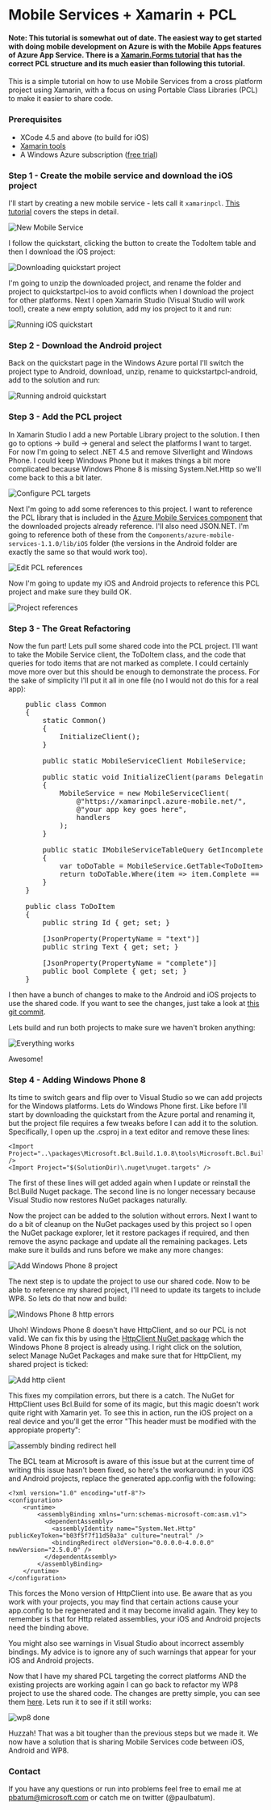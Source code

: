 Mobile Services + Xamarin + PCL
===========================

#### Note: This tutorial is somewhat out of date. The easiest way to get started with doing mobile development on Azure is with the Mobile Apps features of Azure App Service. There is a [Xamarin.Forms tutorial](https://azure.microsoft.com/en-us/documentation/articles/app-service-mobile-xamarin-forms-get-started/) that has the correct PCL structure and its much easier than following this tutorial. 

This is a simple tutorial on how to use Mobile Services from a cross platform project using Xamarin, with a focus on using Portable Class Libraries (PCL) to make it easier to share code.

### Prerequisites

- XCode 4.5 and above (to build for iOS)
- [Xamarin tools](http://xamarin.com/download)
- A Windows Azure subscription ([free trial](http://www.windowsazure.com/en-us/pricing/free-trial))

### Step 1 - Create the mobile service and download the iOS project

I'll start by creating a new mobile service - lets call it `xamarinpcl`. [This tutorial](http://www.windowsazure.com/en-us/develop/mobile/tutorials/get-started-xamarin-ios/) covers the steps in detail.

![New Mobile Service](/images/new-mobile-service.png)

I follow the quickstart, clicking the button to create the TodoItem table and then I download the iOS project:

![Downloading quickstart project](/images/create-new-xamarin-app.png)

I'm going to unzip the downloaded project, and rename the folder and project to quickstartpcl-ios to avoid conflicts when I download the project for other platforms. Next I open Xamarin Studio (Visual Studio will work too!), create a new empty solution, add my ios project to it and run:

![Running iOS quickstart](/images/run-ios-quickstart.png)

### Step 2 - Download the Android project

Back on the quickstart page in the Windows Azure portal I'll switch the project type to Android, download, unzip, rename to quickstartpcl-android, add to the solution and run:

![Running android quickstart](/images/run-android-quickstart.png)

### Step 3 - Add the PCL project

In Xamarin Studio I add a new Portable Library project to the solution. I then go to options -> build -> general and select the platforms I want to target. For now I'm going to select .NET 4.5 and remove Silverlight and Windows Phone. I could keep Windows Phone but it makes things a bit more complicated because Windows Phone 8 is missing System.Net.Http so we'll come back to this a bit later.

![Configure PCL targets](/images/configure-pcl-project.png)

Next I'm going to add some references to this project. I want to reference the PCL library that is included in the [Azure Mobile Services component](http://components.xamarin.com/view/azure-mobile-services) that the downloaded projects already reference. I'll also need JSON.NET. I'm going to reference both of these from the `Components/azure-mobile-services-1.1.0/lib/iOS` folder (the versions in the Android folder are exactly the same so that would work too).

![Edit PCL references](/images/add-pcl-references.png)

Now I'm going to update my iOS and Android projects to reference this PCL project and make sure they build OK.

![Project references](/images/project-references.png)

### Step 3 - The Great Refactoring

Now the fun part! Lets pull some shared code into the PCL project. I'll want to take the Mobile Service client, the ToDoItem class, and the code that queries for todo items that are not marked as complete. I could certainly move more over but this should be enough to demonstrate the process. For the sake of simplicity I'll put it all in one file (no I would not do this for a real app):

<pre>
    public class Common
    {
        static Common()
        {
            InitializeClient();
        }

        public static MobileServiceClient MobileService;

        public static void InitializeClient(params DelegatingHandler[] handlers)
        {
            MobileService = new MobileServiceClient(
                @"https://xamarinpcl.azure-mobile.net/",
                @"your app key goes here",
                handlers
            );
        }

        public static IMobileServiceTableQuery<ToDoItem> GetIncompleteItems()
        {
            var toDoTable = MobileService.GetTable&lt;ToDoItem&gt;();
            return toDoTable.Where(item => item.Complete == false);
        }
    }

    public class ToDoItem
    {
        public string Id { get; set; }

        [JsonProperty(PropertyName = "text")]
        public string Text { get; set; }

        [JsonProperty(PropertyName = "complete")]
        public bool Complete { get; set; }
    }
</pre>

I then have a bunch of changes to make to the Android and iOS projects to use the shared code. If you want to see the changes, just take a look at [this git commit](https://github.com/paulbatum/mobile-services-xamarin-pcl/commit/d58ec604baee1daaf4178662b9f39e652523d1cf).

Lets build and run both projects to make sure we haven't broken anything:

![Everything works](/images/everything-works-great.png)

Awesome!

### Step 4 - Adding Windows Phone 8

Its time to switch gears and flip over to Visual Studio so we can add projects for the Windows platforms. Lets do Windows Phone first. Like before I'll start by downloading the quickstart from the Azure portal and renaming it, but the project file requires a few tweaks before I can add it to the solution. Specifically, I open up the .csproj in a text editor and remove these lines:

	<Import Project="..\packages\Microsoft.Bcl.Build.1.0.8\tools\Microsoft.Bcl.Build.targets" />
  	<Import Project="$(SolutionDir)\.nuget\nuget.targets" />

The first of these lines will get added again when I update or reinstall the Bcl.Build Nuget package. The second line is no longer necessary because Visual Studio now restores NuGet packages naturally.

Now the project can be added to the solution without errors. Next I want to do a bit of cleanup on the NuGet packages used by this project so I open the NuGet package explorer, let it restore packages if required, and then remove the async package and update all the remaining packages. Lets make sure it builds and runs before we make any more changes:

![Add Windows Phone 8 project](/images/add-wp8-proj.png)

The next step is to update the project to use our shared code. Now to be able to reference my shared project, I'll need to update its targets to include WP8. So lets do that now and build:

![Windows Phone 8 http errors](/images/wp8-http-errors.png)

Uhoh! Windows Phone 8 doesn't have HttpClient, and so our PCL is not valid. We can fix this by using the [HttpClient NuGet package](http://www.nuget.org/packages/Microsoft.Net.Http/) which the Windows Phone 8 project is already using. I right click on the solution, select Manage NuGet Packages and make sure that for HttpClient, my shared project is ticked:

![Add http client](/images/add-http-client.png)

This fixes my compilation errors, but there is a catch. The NuGet for HttpClient uses Bcl.Build for some of its magic, but this magic doesn't work quite right with Xamarin yet. To see this in action, run the iOS project on a real device and you'll get the error "This header must be modified with the appropiate property":

![assembly binding redirect hell](/images/assembly-binding-redirect-hell.png)

The BCL team at Microsoft is aware of this issue but at the current time of writing this issue hasn't been fixed, so here's the workaround: in your iOS and Android projects, replace the generated app.config with the following:

	<?xml version="1.0" encoding="utf-8"?>
	<configuration>
	  	<runtime>
		    <assemblyBinding xmlns="urn:schemas-microsoft-com:asm.v1">
		      <dependentAssembly>
		        <assemblyIdentity name="System.Net.Http" publicKeyToken="b03f5f7f11d50a3a" culture="neutral" />
		        <bindingRedirect oldVersion="0.0.0.0-4.0.0.0" newVersion="2.5.0.0" />
		      </dependentAssembly>
		    </assemblyBinding>
	  	</runtime>
	</configuration>

This forces the Mono version of HttpClient into use. Be aware that as you work with your projects, you may find that certain actions cause your app.config to be regenerated and it may become invalid again. They key to remember is that for Http related assemblies, your iOS and Android projects need the binding above.

You might also see warnings in Visual Studio about incorrect assembly bindings. My advice is to ignore any of such warnings that appear for your iOS and Android projects. 

Now that I have my shared PCL targeting the correct platforms AND the existing projects are working again I can go back to refactor my WP8 project to use the shared code. The changes are pretty simple, you can see them [here](https://github.com/paulbatum/mobile-services-xamarin-pcl/commit/c0ae54b6f4c6e5261f4a126da11a0552bac8159f). Lets run it to see if it still works:

![wp8 done](/images/wp8-works-pcl.png)

Huzzah! That was a bit tougher than the previous steps but we made it. We now have a solution that is sharing Mobile Services code between iOS, Android and WP8.
 
### Contact

If you have any questions or run into problems feel free to email me at pbatum@microsoft.com or catch me on twitter (@paulbatum).
